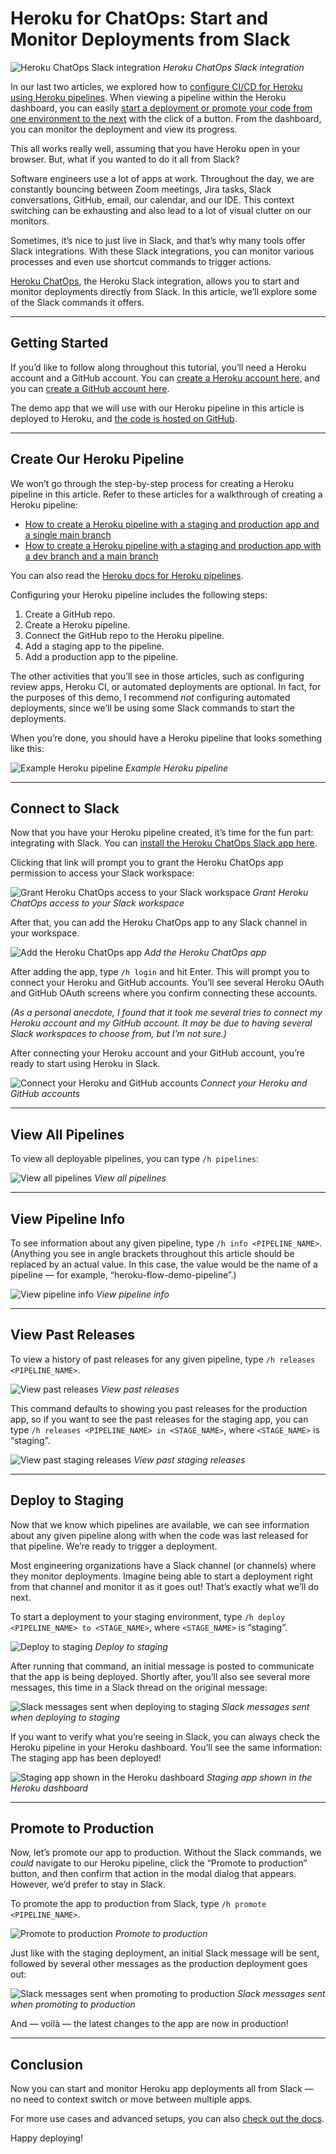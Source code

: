 # Heroku for ChatOps: Start and Monitor Deployments from Slack

![Heroku ChatOps Slack integration](https://cdn-images-1.medium.com/max/2000/0*iHNAprO51g3Jr5A1)
_Heroku ChatOps Slack integration_

In our last two articles, we explored how to [configure CI/CD for Heroku using Heroku pipelines](https://dzone.com/articles/how-i-finally-got-all-my-cicd-in-one-place-getting). When viewing a pipeline within the Heroku dashboard, you can easily [start a deployment or promote your code from one environment to the next](https://dzone.com/articles/heroku-flow-with-gitflow) with the click of a button. From the dashboard, you can monitor the deployment and view its progress.

This all works really well, assuming that you have Heroku open in your browser. But, what if you wanted to do it all from Slack?

Software engineers use a lot of apps at work. Throughout the day, we are constantly bouncing between Zoom meetings, Jira tasks, Slack conversations, GitHub, email, our calendar, and our IDE. This context switching can be exhausting and also lead to a lot of visual clutter on our monitors.

Sometimes, it’s nice to just live in Slack, and that’s why many tools offer Slack integrations. With these Slack integrations, you can monitor various processes and even use shortcut commands to trigger actions.

[Heroku ChatOps](https://devcenter.heroku.com/articles/chatops), the Heroku Slack integration, allows you to start and monitor deployments directly from Slack. In this article, we’ll explore some of the Slack commands it offers.

---

## Getting Started

If you’d like to follow along throughout this tutorial, you’ll need a Heroku account and a GitHub account. You can [create a Heroku account here](https://www.heroku.com/), and you can [create a GitHub account here](https://github.com).

The demo app that we will use with our Heroku pipeline in this article is deployed to Heroku, and [the code is hosted on GitHub](https://github.com/thawkin3/heroku-flow-demo).

---

## Create Our Heroku Pipeline

We won’t go through the step-by-step process for creating a Heroku pipeline in this article. Refer to these articles for a walkthrough of creating a Heroku pipeline:

- [How to create a Heroku pipeline with a staging and production app and a single main branch](https://dev.to/thawkin3/how-i-finally-got-all-my-cicd-in-one-place-getting-my-cicd-act-together-with-heroku-flow-4fo2)
- [How to create a Heroku pipeline with a staging and production app with a dev branch and a main branch](https://dev.to/thawkin3/going-with-the-flow-for-cicd-heroku-flow-with-gitflow-28oj)

You can also read the [Heroku docs for Heroku pipelines](https://devcenter.heroku.com/articles/pipelines).

Configuring your Heroku pipeline includes the following steps:

1. Create a GitHub repo.
2. Create a Heroku pipeline.
3. Connect the GitHub repo to the Heroku pipeline.
4. Add a staging app to the pipeline.
5. Add a production app to the pipeline.

The other activities that you’ll see in those articles, such as configuring review apps, Heroku CI, or automated deployments are optional. In fact, for the purposes of this demo, I recommend _not_ configuring automated deployments, since we’ll be using some Slack commands to start the deployments.

When you’re done, you should have a Heroku pipeline that looks something like this:

![Example Heroku pipeline](https://cdn-images-1.medium.com/max/3200/0*MnHBCqIYIjHIirqU)
_Example Heroku pipeline_

---

## Connect to Slack

Now that you have your Heroku pipeline created, it’s time for the fun part: integrating with Slack. You can [install the Heroku ChatOps Slack app here](https://chatops.heroku.com/auth/slack_install).

Clicking that link will prompt you to grant the Heroku ChatOps app permission to access your Slack workspace:

![Grant Heroku ChatOps access to your Slack workspace](https://cdn-images-1.medium.com/max/2336/0*Vbf6azQJlDeP6cED)
_Grant Heroku ChatOps access to your Slack workspace_

After that, you can add the Heroku ChatOps app to any Slack channel in your workspace.

![Add the Heroku ChatOps app](https://cdn-images-1.medium.com/max/2712/0*azlU40eMqSsiiQSU)
_Add the Heroku ChatOps app_

After adding the app, type `/h login` and hit Enter. This will prompt you to connect your Heroku and GitHub accounts. You’ll see several Heroku OAuth and GitHub OAuth screens where you confirm connecting these accounts.

_(As a personal anecdote, I found that it took me several tries to connect my Heroku account and my GitHub account. It may be due to having several Slack workspaces to choose from, but I’m not sure.)_

After connecting your Heroku account and your GitHub account, you’re ready to start using Heroku in Slack.

![Connect your Heroku and GitHub accounts](https://cdn-images-1.medium.com/max/2000/0*Nd2dNlSyBi1jDz_X)
_Connect your Heroku and GitHub accounts_

---

## View All Pipelines

To view all deployable pipelines, you can type `/h pipelines`:

![View all pipelines](https://cdn-images-1.medium.com/max/2124/0*0nDjOeqgRjYkZ3ZZ)
_View all pipelines_

---

## View Pipeline Info

To see information about any given pipeline, type `/h info <PIPELINE_NAME>`. (Anything you see in angle brackets throughout this article should be replaced by an actual value. In this case, the value would be the name of a pipeline — for example, “heroku-flow-demo-pipeline”.)

![View pipeline info](https://cdn-images-1.medium.com/max/2084/0*zBHJ_H_YF1uGi_Ul)
_View pipeline info_

---

## View Past Releases

To view a history of past releases for any given pipeline, type `/h releases <PIPELINE_NAME>`.

![View past releases](https://cdn-images-1.medium.com/max/2000/0*GVnkgKVKQrWCor0s)
_View past releases_

This command defaults to showing you past releases for the production app, so if you want to see the past releases for the staging app, you can type `/h releases <PIPELINE_NAME> in <STAGE_NAME>`, where `<STAGE_NAME>` is “staging”.

![View past staging releases](https://cdn-images-1.medium.com/max/2000/0*DZYAjXrhMGc07b1A)
_View past staging releases_

---

## Deploy to Staging

Now that we know which pipelines are available, we can see information about any given pipeline along with when the code was last released for that pipeline. We’re ready to trigger a deployment.

Most engineering organizations have a Slack channel (or channels) where they monitor deployments. Imagine being able to start a deployment right from that channel and monitor it as it goes out! That’s exactly what we’ll do next.

To start a deployment to your staging environment, type `/h deploy <PIPELINE_NAME> to <STAGE_NAME>`, where `<STAGE_NAME>` is “staging”.

![Deploy to staging](https://cdn-images-1.medium.com/max/2000/0*iHNAprO51g3Jr5A1)
_Deploy to staging_

After running that command, an initial message is posted to communicate that the app is being deployed. Shortly after, you’ll also see several more messages, this time in a Slack thread on the original message:

![Slack messages sent when deploying to staging](https://cdn-images-1.medium.com/max/2176/0*VScPY4AOSEj3vNH0)
_Slack messages sent when deploying to staging_

If you want to verify what you’re seeing in Slack, you can always check the Heroku pipeline in your Heroku dashboard. You’ll see the same information: The staging app has been deployed!

![Staging app shown in the Heroku dashboard](https://cdn-images-1.medium.com/max/2000/0*caKIp9pXSbh4shxQ)
_Staging app shown in the Heroku dashboard_

---

## Promote to Production

Now, let’s promote our app to production. Without the Slack commands, we _could_ navigate to our Heroku pipeline, click the “Promote to production” button, and then confirm that action in the modal dialog that appears. However, we’d prefer to stay in Slack.

To promote the app to production from Slack, type `/h promote <PIPELINE_NAME>`.

![Promote to production](https://cdn-images-1.medium.com/max/2224/0*c_5ZWfI5cTDhCmov)
_Promote to production_

Just like with the staging deployment, an initial Slack message will be sent, followed by several other messages as the production deployment goes out:

![Slack messages sent when promoting to production](https://cdn-images-1.medium.com/max/2212/0*6dP4zxqb3r59zTCq)
_Slack messages sent when promoting to production_

And — voilà — the latest changes to the app are now in production!

---

## Conclusion

Now you can start and monitor Heroku app deployments all from Slack — no need to context switch or move between multiple apps.

For more use cases and advanced setups, you can also [check out the docs](https://devcenter.heroku.com/articles/chatops).

Happy deploying!
